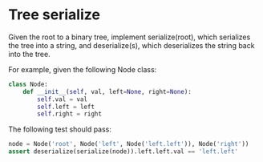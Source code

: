 # Tree serialize

Given the root to a binary tree, implement serialize(root), which serializes the tree into a string, and deserialize(s), which deserializes the string back into the tree.

For example, given the following Node class:

```python
class Node:
    def __init__(self, val, left=None, right=None):
        self.val = val
        self.left = left
        self.right = right
```

The following test should pass:

```python
node = Node('root', Node('left', Node('left.left')), Node('right'))
assert deserialize(serialize(node)).left.left.val == 'left.left'
```

